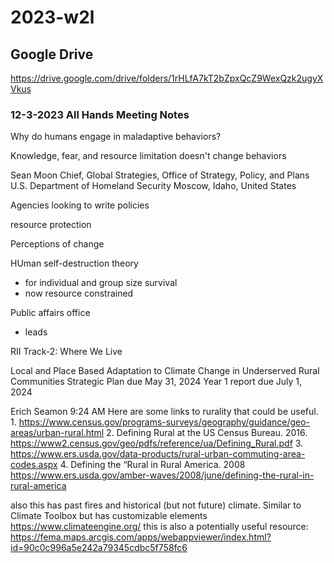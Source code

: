 # 2023-w2l

## Google Drive

https://drive.google.com/drive/folders/1rHLfA7kT2bZpxQcZ9WexQzk2ugyXVkus

### 12-3-2023 All Hands Meeting Notes

Why do humans engage in maladaptive behaviors?

Knowledge, fear, and resource limitation doesn't change behaviors


Sean Moon 
Chief, Global Strategies, Office of Strategy, Policy, and Plans
U.S. Department of Homeland Security
Moscow, Idaho, United States 


Agencies looking to write policies

resource protection

Perceptions of change


HUman self-destruction theory
- for individual and group size survival
- now resource constrained

Public affairs office
- leads

RII Track-2: Where We Live

Local and Place Based Adaptation to Climate Change in Underserved Rural Communities
Strategic Plan due May 31, 2024
Year 1 report due July 1, 2024

Erich Seamon 9:24 AM
Here are some links to rurality that could be useful. 1. https://www.census.gov/programs-surveys/geography/guidance/geo-areas/urban-rural.html 
2. Defining Rural at the US Census Bureau. 2016. https://www2.census.gov/geo/pdfs/reference/ua/Defining_Rural.pdf 
3. https://www.ers.usda.gov/data-products/rural-urban-commuting-area-codes.aspx
4. Defining the “Rural in Rural America. 2008  https://www.ers.usda.gov/amber-waves/2008/june/defining-the-rural-in-rural-america

also this has past fires  and historical (but not future) climate. Similar to Climate Toolbox but has customizable elements https://www.climateengine.org/
this is also a potentially useful resource: https://fema.maps.arcgis.com/apps/webappviewer/index.html?id=90c0c996a5e242a79345cdbc5f758fc6
